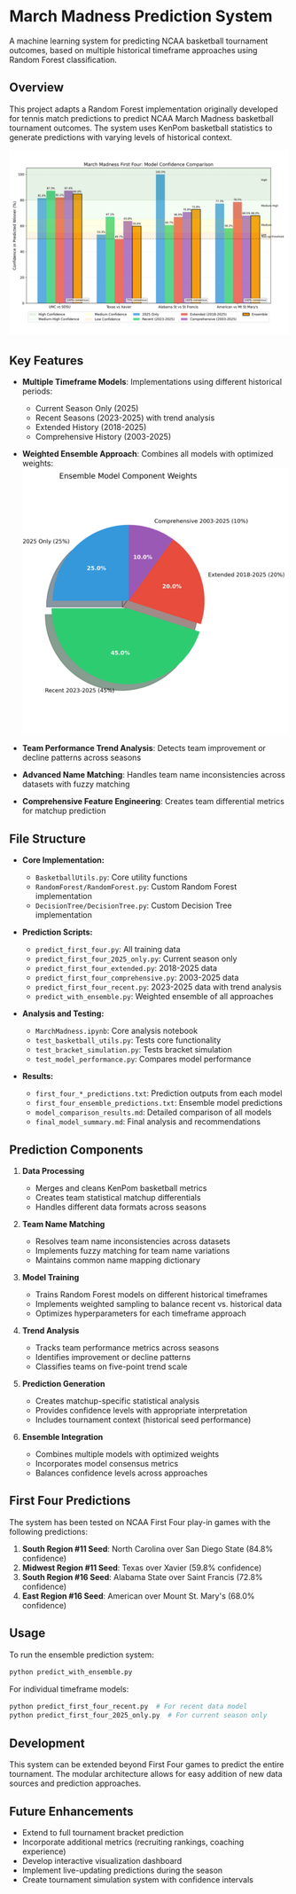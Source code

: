 # March Madness Prediction System

A machine learning system for predicting NCAA basketball tournament outcomes, based on multiple historical timeframe approaches using Random Forest classification.

## Overview

This project adapts a Random Forest implementation originally developed for tennis match predictions to predict NCAA March Madness basketball tournament outcomes. The system uses KenPom basketball statistics to generate predictions with varying levels of historical context.

![Ensemble Model Comparison](./ensemble_comparison.png)

## Key Features

- **Multiple Timeframe Models**: Implementations using different historical periods:
  - Current Season Only (2025)
  - Recent Seasons (2023-2025) with trend analysis
  - Extended History (2018-2025)
  - Comprehensive History (2003-2025)
  
- **Weighted Ensemble Approach**: Combines all models with optimized weights:
  ![Ensemble Weights](./ensemble_weights.png)

- **Team Performance Trend Analysis**: Detects team improvement or decline patterns across seasons
  
- **Advanced Name Matching**: Handles team name inconsistencies across datasets with fuzzy matching

- **Comprehensive Feature Engineering**: Creates team differential metrics for matchup prediction

## File Structure

- **Core Implementation:**
  - `BasketballUtils.py`: Core utility functions
  - `RandomForest/RandomForest.py`: Custom Random Forest implementation
  - `DecisionTree/DecisionTree.py`: Custom Decision Tree implementation

- **Prediction Scripts:**
  - `predict_first_four.py`: All training data
  - `predict_first_four_2025_only.py`: Current season only
  - `predict_first_four_extended.py`: 2018-2025 data
  - `predict_first_four_comprehensive.py`: 2003-2025 data
  - `predict_first_four_recent.py`: 2023-2025 data with trend analysis
  - `predict_with_ensemble.py`: Weighted ensemble of all approaches
  
- **Analysis and Testing:**
  - `MarchMadness.ipynb`: Core analysis notebook
  - `test_basketball_utils.py`: Tests core functionality
  - `test_bracket_simulation.py`: Tests bracket simulation
  - `test_model_performance.py`: Compares model performance

- **Results:**
  - `first_four_*_predictions.txt`: Prediction outputs from each model
  - `first_four_ensemble_predictions.txt`: Ensemble model predictions
  - `model_comparison_results.md`: Detailed comparison of all models
  - `final_model_summary.md`: Final analysis and recommendations

## Prediction Components

1. **Data Processing**
   - Merges and cleans KenPom basketball metrics
   - Creates team statistical matchup differentials
   - Handles different data formats across seasons

2. **Team Name Matching**
   - Resolves team name inconsistencies across datasets
   - Implements fuzzy matching for team name variations
   - Maintains common name mapping dictionary

3. **Model Training**
   - Trains Random Forest models on different historical timeframes
   - Implements weighted sampling to balance recent vs. historical data
   - Optimizes hyperparameters for each timeframe approach

4. **Trend Analysis**
   - Tracks team performance metrics across seasons
   - Identifies improvement or decline patterns
   - Classifies teams on five-point trend scale

5. **Prediction Generation**
   - Creates matchup-specific statistical analysis
   - Provides confidence levels with appropriate interpretation
   - Includes tournament context (historical seed performance)

6. **Ensemble Integration**
   - Combines multiple models with optimized weights
   - Incorporates model consensus metrics
   - Balances confidence levels across approaches

## First Four Predictions

The system has been tested on NCAA First Four play-in games with the following predictions:

1. **South Region #11 Seed**: North Carolina over San Diego State (84.8% confidence)
2. **Midwest Region #11 Seed**: Texas over Xavier (59.8% confidence)
3. **South Region #16 Seed**: Alabama State over Saint Francis (72.8% confidence)
4. **East Region #16 Seed**: American over Mount St. Mary's (68.0% confidence)

## Usage

To run the ensemble prediction system:

```bash
python predict_with_ensemble.py
```

For individual timeframe models:

```bash
python predict_first_four_recent.py  # For recent data model
python predict_first_four_2025_only.py  # For current season only
```

## Development

This system can be extended beyond First Four games to predict the entire tournament. The modular architecture allows for easy addition of new data sources and prediction approaches.

## Future Enhancements

- Extend to full tournament bracket prediction
- Incorporate additional metrics (recruiting rankings, coaching experience)
- Develop interactive visualization dashboard
- Implement live-updating predictions during the season
- Create tournament simulation system with confidence intervals